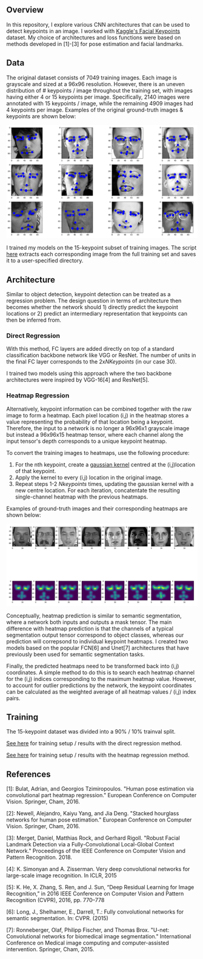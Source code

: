 ## Overview
In this repository, I explore various CNN architectures that can be used to detect keypoints in an image. I worked with [Kaggle's Facial Keypoints](https://www.kaggle.com/c/facial-keypoints-detection) dataset. My choice of architectures and loss functions were based on methods developed in [1]-[3] for pose estimation and facial landmarks.

## Data
The original dataset consists of 7049 training images. Each image is grayscale and sized at a 96x96 resolution.
However, there is an uneven distribution of # keypoints / image throughout the training set, with images having either 4 or 15 keypoints per image. Specifically, 2140 images were annotated with 15 keypoints / image, while the remaining 4909 images had 4 keypoints per image. Examples of the original ground-truth images & keypoints are shown below:

![alt_text](images/training_examples.png)

I trained my models on the 15-keypoint subset of training images. The script [here](save_images.py) extracts each corresponding image from the full training set and saves it to a user-specified directory.

## Architecture
Similar to object detection, keypoint detection can be treated as a regression problem. The design question in terms of architecture then becomes whether the network should 1) directly predict the keypoint locations or 2) predict an intermediary representation that keypoints can then be inferred from.

### Direct Regression
With this method, FC layers are added directly on top of a standard classification backbone network like VGG or ResNet. The number of units in the final FC layer corresponds to the 2x*NKeypoints* (in our case 30). 

I trained two models using this approach where the two backbone architectures were inspired by VGG-16[4] and ResNet[5].

### Heatmap Regression 
Alternatively, keypoint information can be combined together with the raw image to form a heatmap. Each pixel location (i,j) in the heatmap stores a value representing the probability of that location being a keypoint. Therefore, the input to a network is no longer a 96x96x1 grayscale image but instead a 96x96x15 heatmap tensor, where each channel along the input tensor's depth corresponds to a unique keypoint heatmap. 

To convert the training images to heatmaps, use the following procedure:
   1) For the nth keypoint, create a [gaussian kernel](https://en.wikipedia.org/wiki/Radial_basis_function_kernel) centred at       the (i,j)location of that keypoint.
   2) Apply the kernel to every (i,j) location in the original image. 
   3) Repeat steps 1-2 *Nkeypoints* times, updating the gaussian kernel with a new centre location. For each iteration,             concatentate the resulting single-channel heatmap with the previous heatmaps.

Examples of ground-truth images and their corresponding heatmaps are shown below:

![alt_text](images/hm_examples.png)

Conceptually, heatmap prediction is similar to semantic segmentation, where a network both inputs and outputs a mask tensor. The main difference with heatmap prediction is that the channels of a typical segmentation output tensor correspond to object classes, whereas our prediction will correpsond to individual keypoint heatmaps. I created two models based on the popular FCN[6] and Unet[7] architectures that have previously been used for semantic segmentation tasks. 

Finally, the predicted heatmaps need to be transformed back into (i,j) coordinates. A simple method to do this is to search each heatmap channel for the (i,j) indices corresponding to the maximum heatmap value. However, to account for outlier predictions by the network, the keypoint coordinates can be calculated as the weighted average of all heatmap values / (i,j) index pairs. 

## Training
The 15-keypoint dataset was divided into a 90% / 10% trainval split.

[See here](directRegression.ipynb) for training setup / results with the direct regression method.

[See here](hm_regression.ipynb) for training setup / results with the heatmap regression method.


## References

[1]: Bulat, Adrian, and Georgios Tzimiropoulos. "Human pose estimation via convolutional part heatmap regression." European Conference on Computer Vision. Springer, Cham, 2016.

[2]: Newell, Alejandro, Kaiyu Yang, and Jia Deng. "Stacked hourglass networks for human pose estimation." European Conference on Computer Vision. Springer, Cham, 2016.

[3]: Merget, Daniel, Matthias Rock, and Gerhard Rigoll. "Robust Facial Landmark Detection via a Fully-Convolutional Local-Global Context Network." Proceedings of the IEEE Conference on Computer Vision and Pattern Recognition. 2018.

[4]: K. Simonyan and A. Zisserman. Very deep convolutional networks for large-scale image recognition. In ICLR, 2015

[5]: K. He, X. Zhang, S. Ren, and J. Sun, “Deep Residual Learning for Image Recognition,” in 2016 IEEE Conference on Computer Vision and Pattern Recognition (CVPR), 2016, pp. 770–778

[6]: Long, J., Shelhamer, E., Darrell, T.: Fully convolutional networks for semantic segmentation. In: CVPR. (2015)

[7]: Ronneberger, Olaf, Philipp Fischer, and Thomas Brox. "U-net: Convolutional networks for biomedical image segmentation."  International Conference on Medical image computing and computer-assisted intervention. Springer, Cham, 2015.

